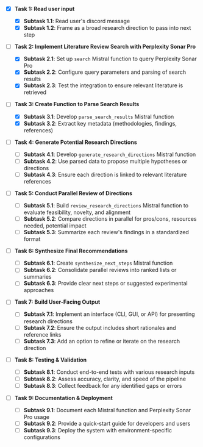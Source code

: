 - [x] **Task 1: Read user input**

  - [x] **Subtask 1.1**: Read user's discord message
  - [x] **Subtask 1.2**: Frame as a broad research direction to pass into next step

- [ ] **Task 2: Implement Literature Review Search with Perplexity Sonar Pro**

  - [x] **Subtask 2.1**: Set up `search` Mistral function to query Perplexity Sonar Pro
  - [x] **Subtask 2.2**: Configure query parameters and parsing of search results
  - [x] **Subtask 2.3**: Test the integration to ensure relevant literature is retrieved

- [ ] **Task 3: Create Function to Parse Search Results**

  - [x] **Subtask 3.1**: Develop `parse_search_results` Mistral function
  - [x] **Subtask 3.2**: Extract key metadata (methodologies, findings, references)

- [ ] **Task 4: Generate Potential Research Directions**

  - [ ] **Subtask 4.1**: Develop `generate_research_directions` Mistral function
  - [ ] **Subtask 4.2**: Use parsed data to propose multiple hypotheses or directions
  - [ ] **Subtask 4.3**: Ensure each direction is linked to relevant literature references

- [ ] **Task 5: Conduct Parallel Review of Directions**

  - [ ] **Subtask 5.1**: Build `review_research_directions` Mistral function to evaluate feasibility, novelty, and alignment
  - [ ] **Subtask 5.2**: Compare directions in parallel for pros/cons, resources needed, potential impact
  - [ ] **Subtask 5.3**: Summarize each review's findings in a standardized format

- [ ] **Task 6: Synthesize Final Recommendations**

  - [ ] **Subtask 6.1**: Create `synthesize_next_steps` Mistral function
  - [ ] **Subtask 6.2**: Consolidate parallel reviews into ranked lists or summaries
  - [ ] **Subtask 6.3**: Provide clear next steps or suggested experimental approaches

- [ ] **Task 7: Build User-Facing Output**

  - [ ] **Subtask 7.1**: Implement an interface (CLI, GUI, or API) for presenting research directions
  - [ ] **Subtask 7.2**: Ensure the output includes short rationales and reference links
  - [ ] **Subtask 7.3**: Add an option to refine or iterate on the research direction

- [ ] **Task 8: Testing & Validation**

  - [ ] **Subtask 8.1**: Conduct end-to-end tests with various research inputs
  - [ ] **Subtask 8.2**: Assess accuracy, clarity, and speed of the pipeline
  - [ ] **Subtask 8.3**: Collect feedback for any identified gaps or errors

- [ ] **Task 9: Documentation & Deployment**
  - [ ] **Subtask 9.1**: Document each Mistral function and Perplexity Sonar Pro usage
  - [ ] **Subtask 9.2**: Provide a quick-start guide for developers and users
  - [ ] **Subtask 9.3**: Deploy the system with environment-specific configurations
